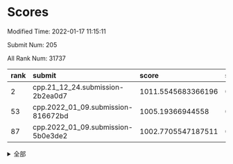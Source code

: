 # Scores

Modified Time: 2022-01-17 11:15:11

Submit Num: 205

All Rank Num: 31737

| rank |               submit               |       score        |       sigma        | pk_num |
| :--- | :--------------------------------- | :----------------- | :----------------- | :----- |
| 2    | cpp.21_12_24.submission-2b2ea0d7   | 1011.5545683366196 | 0.8031299263219952 | 617    |
| 53   | cpp.2022_01_09.submission-816672bd | 1005.19366944558   | 0.7088528398650632 | 619    |
| 87   | cpp.2022_01_09.submission-5b0e3de2 | 1002.7705547187511 | 0.7151121809594405 | 623    |


<details>
<summary>全部</summary>

| rank |                 submit                 |       score        |       sigma        | pk_num |
| :--- | :------------------------------------- | :----------------- | :----------------- | :----- |
| 1    | gobigger.level_3.submission_level_3_14 | 1011.6930497602959 | 0.7839729858626157 | 622    |
| 2    | cpp.21_12_24.submission-2b2ea0d7       | 1011.5545683366196 | 0.8031299263219952 | 617    |
| 3    | gobigger.level_3.submission_level_3_30 | 1011.2925085118171 | 0.7747600131249456 | 620    |
| 4    | gobigger.level_3.submission_level_3_8  | 1011.2256541831393 | 0.7508514539930463 | 613    |
| 5    | gobigger.level_3.submission_level_3_17 | 1011.177311676941  | 0.7831303079357507 | 621    |
| 6    | gobigger.level_3.submission_level_3_0  | 1011.1140595213491 | 0.7631981908985365 | 622    |
| 7    | gobigger.level_3.submission_level_3_48 | 1011.0273872056024 | 0.791691207545018  | 617    |
| 8    | gobigger.level_3.submission_level_3_38 | 1010.8492608334367 | 0.7749166352132714 | 619    |
| 9    | gobigger.level_3.submission_level_3_47 | 1010.6960471390144 | 0.7616462407153132 | 617    |
| 10   | gobigger.level_3.submission_level_3_11 | 1010.6545739250195 | 0.76895298798128   | 624    |
| 11   | gobigger.level_3.submission_level_3_27 | 1010.5925738496543 | 0.7678688832687747 | 624    |
| 12   | gobigger.level_3.submission_level_3_5  | 1010.547042322258  | 0.7994207520169021 | 616    |
| 13   | gobigger.level_3.submission_level_3_20 | 1010.5466833211133 | 0.7387694129146484 | 621    |
| 14   | gobigger.level_3.submission_level_3_43 | 1010.525548748811  | 0.7863393511139609 | 624    |
| 15   | gobigger.level_3.submission_level_3_36 | 1010.5154442415665 | 0.769234902298979  | 618    |
| 16   | gobigger.level_3.submission_level_3_26 | 1010.4766225536606 | 0.7758980249216102 | 619    |
| 17   | gobigger.level_3.submission_level_3_10 | 1010.3695770638072 | 0.7601103905387642 | 622    |
| 18   | gobigger.level_3.submission_level_3_9  | 1010.3446177925479 | 0.77571563293438   | 619    |
| 19   | gobigger.level_3.submission_level_3_44 | 1010.1129705589432 | 0.7662163918300331 | 620    |
| 20   | gobigger.level_3.submission_level_3_18 | 1010.0889564666597 | 0.7679686383902391 | 617    |
| 21   | gobigger.level_3.submission_level_3_49 | 1010.0888785171769 | 0.7638740211218307 | 620    |
| 22   | gobigger.level_3.submission_level_3_2  | 1010.0394377742758 | 0.7840691058203978 | 620    |
| 23   | gobigger.level_3.submission_level_3_6  | 1010.0317994191274 | 0.751509954195424  | 622    |
| 24   | gobigger.level_3.submission_level_3_45 | 1009.9719592440756 | 0.7713162017620252 | 620    |
| 25   | gobigger.level_3.submission_level_3_21 | 1009.9198504321027 | 0.7455278443586151 | 621    |
| 26   | gobigger.level_3.submission_level_3_1  | 1009.9096408663064 | 0.7888657812102888 | 623    |
| 27   | gobigger.level_3.submission_level_3_46 | 1009.8821943992552 | 0.7540498937934446 | 621    |
| 28   | gobigger.level_3.submission_level_3_19 | 1009.8108211161506 | 0.7641351534510818 | 615    |
| 29   | gobigger.level_3.submission_level_3_13 | 1009.7727245290266 | 0.7492097908248466 | 618    |
| 30   | gobigger.level_3.submission_level_3_39 | 1009.7325841397964 | 0.7514479131917242 | 619    |
| 31   | gobigger.level_3.submission_level_3_41 | 1009.7194551000235 | 0.7476491722182145 | 622    |
| 32   | gobigger.level_3.submission_level_3_16 | 1009.6898736569935 | 0.7646595012589938 | 615    |
| 33   | gobigger.level_3.submission_level_3_25 | 1009.5710719556735 | 0.7720301645389482 | 623    |
| 34   | gobigger.level_3.submission_level_3_35 | 1009.4649244173673 | 0.7562755965728009 | 618    |
| 35   | gobigger.level_3.submission_level_3_4  | 1009.4457347940335 | 0.7624697475593708 | 625    |
| 36   | gobigger.level_3.submission_level_3_33 | 1009.4349323388765 | 0.7489825641498584 | 612    |
| 37   | gobigger.level_3.submission_level_3_31 | 1009.4117897083568 | 0.7633176382711603 | 617    |
| 38   | gobigger.level_3.submission_level_3_40 | 1009.2506147177393 | 0.767334570730858  | 620    |
| 39   | gobigger.level_3.submission_level_3_28 | 1009.1992912065708 | 0.726125218330315  | 620    |
| 40   | gobigger.level_3.submission_level_3_23 | 1009.1948904984567 | 0.7837072133519706 | 615    |
| 41   | gobigger.level_3.submission_level_3_24 | 1009.1345057397477 | 0.7425307116440382 | 618    |
| 42   | gobigger.level_3.submission_level_3_15 | 1008.9452127047005 | 0.7295092845682949 | 624    |
| 43   | gobigger.level_3.submission_level_3_7  | 1008.9358846895237 | 0.7331481428229409 | 622    |
| 44   | gobigger.level_3.submission_level_3_29 | 1008.784903735445  | 0.7417601758408362 | 618    |
| 45   | gobigger.level_3.submission_level_3_12 | 1008.7829958222937 | 0.7583956399141908 | 622    |
| 46   | gobigger.level_3.submission_level_3_22 | 1008.5217096296736 | 0.7399566550402618 | 621    |
| 47   | gobigger.level_3.submission_level_3_3  | 1008.4802851818781 | 0.7474289176707422 | 617    |
| 48   | gobigger.level_3.submission_level_3_34 | 1008.3610536041979 | 0.7441629531995697 | 618    |
| 49   | gobigger.level_3.submission_level_3_42 | 1008.360260968002  | 0.7497498623592197 | 617    |
| 50   | gobigger.level_3.submission_level_3_37 | 1008.2381121437204 | 0.7522677991828549 | 624    |
| 51   | gobigger.level_3.submission_level_3_32 | 1008.1935370495805 | 0.7450428626236303 | 618    |
| 52   | gobigger.level_1.submission_level_1_40 | 1005.2240310343951 | 0.7326174314403687 | 620    |
| 53   | cpp.2022_01_09.submission-816672bd     | 1005.19366944558   | 0.7088528398650632 | 619    |
| 54   | gobigger.level_1.submission_level_1_4  | 1004.5774044116839 | 0.7170781372802987 | 624    |
| 55   | gobigger.level_1.submission_level_1_23 | 1004.47711971217   | 0.7208839589175418 | 617    |
| 56   | gobigger.level_1.submission_level_1_47 | 1004.43569889888   | 0.7268435105794685 | 618    |
| 57   | gobigger.level_1.submission_level_1_29 | 1004.336483155258  | 0.7170951226086472 | 624    |
| 58   | gobigger.level_1.submission_level_1_44 | 1004.3213066093783 | 0.7230606358773205 | 616    |
| 59   | gobigger.level_1.submission_level_1_17 | 1004.1367473803764 | 0.7106062417167767 | 620    |
| 60   | gobigger.level_1.submission_level_1_38 | 1003.9641098074845 | 0.7124953129437195 | 620    |
| 61   | gobigger.level_1.submission_level_1_1  | 1003.9411690796263 | 0.7169916503125947 | 616    |
| 62   | gobigger.level_1.submission_level_1_16 | 1003.9261285196083 | 0.7097620215279266 | 618    |
| 63   | gobigger.level_1.submission_level_1_26 | 1003.7800395905575 | 0.7185329283817309 | 619    |
| 64   | gobigger.level_1.submission_level_1_37 | 1003.7494673244909 | 0.7206614793021019 | 619    |
| 65   | gobigger.level_1.submission_level_1_35 | 1003.6512093636926 | 0.722575847061453  | 621    |
| 66   | gobigger.level_1.submission_level_1_28 | 1003.6299297051862 | 0.7185502542027867 | 616    |
| 67   | gobigger.level_1.submission_level_1_41 | 1003.4902217007788 | 0.7146508217632769 | 614    |
| 68   | gobigger.level_1.submission_level_1_10 | 1003.4842010785948 | 0.7120254483868919 | 615    |
| 69   | gobigger.level_1.submission_level_1_24 | 1003.415885064168  | 0.7272277503753608 | 617    |
| 70   | gobigger.level_1.submission_level_1_15 | 1003.358593482655  | 0.7047235241871795 | 619    |
| 71   | gobigger.level_1.submission_level_1_33 | 1003.2849051874831 | 0.7219682350263475 | 623    |
| 72   | gobigger.level_1.submission_level_1_8  | 1003.2781154798927 | 0.7050858422361297 | 618    |
| 73   | gobigger.level_1.submission_level_1_46 | 1003.2510189656075 | 0.7150651026559403 | 618    |
| 74   | gobigger.level_1.submission_level_1_48 | 1003.2301571174021 | 0.7142011900946997 | 621    |
| 75   | gobigger.level_1.submission_level_1_20 | 1003.1856130507133 | 0.7251996977707106 | 620    |
| 76   | gobigger.level_1.submission_level_1_12 | 1003.17147574465   | 0.7125659583703097 | 619    |
| 77   | gobigger.level_1.submission_level_1_31 | 1003.1253207662497 | 0.7125864585160304 | 618    |
| 78   | gobigger.level_1.submission_level_1_3  | 1003.1165523426273 | 0.7136865950574143 | 623    |
| 79   | gobigger.level_1.submission_level_1_19 | 1003.1032747910357 | 0.7153496690146415 | 622    |
| 80   | gobigger.level_1.submission_level_1_22 | 1003.0808434082206 | 0.7108932305700687 | 620    |
| 81   | gobigger.level_1.submission_level_1_14 | 1003.0807562474909 | 0.7143304162857687 | 623    |
| 82   | gobigger.level_1.submission_level_1_45 | 1003.0302830786609 | 0.7078628311519465 | 622    |
| 83   | gobigger.level_1.submission_level_1_2  | 1003.0243451244992 | 0.7163282898021499 | 610    |
| 84   | gobigger.level_1.submission_level_1_42 | 1003.0060789702652 | 0.7127345983438085 | 619    |
| 85   | gobigger.level_1.submission_level_1_6  | 1002.9163528010405 | 0.7119727677820124 | 621    |
| 86   | gobigger.level_1.submission_level_1_36 | 1002.8225127721632 | 0.7129831164786123 | 620    |
| 87   | cpp.2022_01_09.submission-5b0e3de2     | 1002.7705547187511 | 0.7151121809594405 | 623    |
| 88   | gobigger.level_1.submission_level_1_30 | 1002.7330954760635 | 0.718540546813506  | 617    |
| 89   | gobigger.level_1.submission_level_1_43 | 1002.6495317175392 | 0.7134075896009257 | 621    |
| 90   | gobigger.level_1.submission_level_1_27 | 1002.5995228070869 | 0.7023531543463679 | 619    |
| 91   | gobigger.level_1.submission_level_1_34 | 1002.5810099725765 | 0.7094437799736557 | 624    |
| 92   | gobigger.level_1.submission_level_1_13 | 1002.5491985466349 | 0.7169721844314411 | 620    |
| 93   | gobigger.level_1.submission_level_1_32 | 1002.5148964922132 | 0.708743339004344  | 618    |
| 94   | gobigger.level_1.submission_level_1_18 | 1002.4388528419009 | 0.7154159504502391 | 615    |
| 95   | gobigger.level_1.submission_level_1_9  | 1002.3941911725693 | 0.7081087401366722 | 626    |
| 96   | gobigger.level_1.submission_level_1_11 | 1002.3699692912081 | 0.7089383513119996 | 618    |
| 97   | gobigger.level_1.submission_level_1_21 | 1002.2783512977173 | 0.7215227664268766 | 619    |
| 98   | gobigger.level_1.submission_level_1_39 | 1002.2759748679284 | 0.716683028119018  | 617    |
| 99   | gobigger.level_1.submission_level_1_5  | 1002.1706530104154 | 0.7152823298915161 | 616    |
| 100  | gobigger.level_1.submission_level_1_25 | 1002.1598162549652 | 0.7101099385159819 | 622    |
| 101  | gobigger.level_1.submission_level_1_49 | 1002.0267680833261 | 0.7105610080125595 | 619    |
| 102  | gobigger.level_1.submission_level_1_0  | 1001.9985410929971 | 0.7040746693763542 | 617    |
| 103  | gobigger.level_1.submission_level_1_7  | 1001.9188364968707 | 0.7105742511312721 | 622    |
| 104  | gobigger.random.submission_random_34   | 997.5338513979632  | 0.711258339949449  | 620    |
| 105  | gobigger.random.submission_random_17   | 997.2844789892597  | 0.698657149794407  | 617    |
| 106  | gobigger.random.submission_random_5    | 997.025666065178   | 0.7089697492740719 | 624    |
| 107  | gobigger.random.submission_random_12   | 996.9434161107903  | 0.7155494904237938 | 625    |
| 108  | gobigger.random.submission_random_2    | 996.6665357703988  | 0.6934269910044505 | 617    |
| 109  | gobigger.random.submission_random_47   | 996.640816191589   | 0.7078871956811843 | 615    |
| 110  | gobigger.random.submission_random_35   | 996.5645222628839  | 0.6993920952802786 | 617    |
| 111  | gobigger.random.submission_random_6    | 996.5609874660413  | 0.7034625227773954 | 620    |
| 112  | gobigger.random.submission_random_0    | 996.4443899963483  | 0.7045857943522316 | 615    |
| 113  | gobigger.random.submission_random_24   | 996.3892636772957  | 0.7046589335676007 | 623    |
| 114  | gobigger.random.submission_random_49   | 996.3505515753392  | 0.6997204337855883 | 617    |
| 115  | gobigger.random.submission_random_44   | 996.3257832116723  | 0.7077676483427898 | 618    |
| 116  | gobigger.random.submission_random_13   | 996.2879352179268  | 0.7081014651489737 | 616    |
| 117  | gobigger.random.submission_random_43   | 996.2649622780704  | 0.7157211558809181 | 623    |
| 118  | gobigger.random.submission_random_9    | 996.2213965561238  | 0.7165456898824417 | 620    |
| 119  | gobigger.random.submission_random_14   | 996.2011284829163  | 0.7143467146787542 | 620    |
| 120  | gobigger.random.submission_random_39   | 996.0920034584002  | 0.7018671738955268 | 620    |
| 121  | gobigger.random.submission_random_19   | 996.0721969291812  | 0.707797953199777  | 615    |
| 122  | gobigger.random.submission_random_18   | 996.0691620500894  | 0.7025192497873822 | 618    |
| 123  | gobigger.random.submission_random_36   | 996.028476562063   | 0.7081976103919166 | 622    |
| 124  | gobigger.random.submission_random_11   | 996.0003918989961  | 0.7080953743849162 | 615    |
| 125  | gobigger.random.submission_random_38   | 995.9716067079543  | 0.7092645933458349 | 625    |
| 126  | gobigger.random.submission_random_37   | 995.9467321504775  | 0.7040667799105396 | 621    |
| 127  | gobigger.random.submission_random_42   | 995.8973770741669  | 0.7005988196270423 | 619    |
| 128  | gobigger.random.submission_random_23   | 995.8723188354558  | 0.7133501414344637 | 615    |
| 129  | gobigger.random.submission_random_40   | 995.8419920108204  | 0.7101769929630419 | 619    |
| 130  | gobigger.random.submission_random_28   | 995.811609210986   | 0.7043868279434511 | 626    |
| 131  | gobigger.random.submission_random_29   | 995.8052282978672  | 0.7058542875435796 | 624    |
| 132  | gobigger.random.submission_random_48   | 995.7963216890906  | 0.7119164952452542 | 621    |
| 133  | gobigger.random.submission_random_1    | 995.7818708673066  | 0.7055684197219293 | 616    |
| 134  | gobigger.random.submission_random_3    | 995.7787876872269  | 0.7070371168603027 | 621    |
| 135  | gobigger.random.submission_random_25   | 995.7096376634727  | 0.7047291799035879 | 620    |
| 136  | gobigger.random.submission_random_21   | 995.6991822616055  | 0.7252993785175423 | 612    |
| 137  | gobigger.random.submission_random_46   | 995.6973370362416  | 0.7099529294603315 | 616    |
| 138  | gobigger.random.submission_random_4    | 995.6599357499829  | 0.7242084326218784 | 623    |
| 139  | gobigger.random.submission_random_20   | 995.6136818779056  | 0.7217516960947824 | 619    |
| 140  | gobigger.random.submission_random_22   | 995.6125420055275  | 0.7220581084921975 | 619    |
| 141  | gobigger.random.submission_random_7    | 995.6039326377494  | 0.7096661803526942 | 616    |
| 142  | gobigger.random.submission_random_41   | 995.5545905297663  | 0.7205203489578149 | 619    |
| 143  | gobigger.random.submission_random_10   | 995.5161757429606  | 0.6985093484646214 | 620    |
| 144  | gobigger.random.submission_random_32   | 995.4697804818071  | 0.7231780364202952 | 620    |
| 145  | gobigger.random.submission_random_8    | 995.4523866815265  | 0.704765049856686  | 622    |
| 146  | gobigger.random.submission_random_15   | 995.4459001878572  | 0.7206989655281076 | 618    |
| 147  | gobigger.random.submission_random_45   | 995.4324026285503  | 0.7021353168508213 | 619    |
| 148  | gobigger.random.submission_random_27   | 995.4117970278984  | 0.7126896017814797 | 620    |
| 149  | gobigger.random.submission_random_26   | 995.2038110348951  | 0.713182453727824  | 620    |
| 150  | gobigger.random.submission_random_16   | 995.1997297066896  | 0.7150483773329074 | 620    |
| 151  | gobigger.random.submission_random_30   | 995.0689172077978  | 0.7252242367612319 | 612    |
| 152  | gobigger.random.submission_random_31   | 995.0237920870105  | 0.7116122294698739 | 620    |
| 153  | gobigger.random.submission_random_33   | 994.50127933285    | 0.7183311129619271 | 619    |
| 154  | gobigger.level_2.submission_level_2_34 | 994.0412149354613  | 0.7340026845143894 | 621    |
| 155  | gobigger.level_2.submission_level_2_13 | 993.7307127531957  | 0.7235917964336862 | 621    |
| 156  | gobigger.level_2.submission_level_2_20 | 993.6557061135161  | 0.7350635687480601 | 621    |
| 157  | gobigger.level_2.submission_level_2_1  | 993.5720289179618  | 0.722432498575396  | 617    |
| 158  | gobigger.level_2.submission_level_2_46 | 993.5225595134204  | 0.7328233307165546 | 619    |
| 159  | gobigger.level_2.submission_level_2_22 | 993.3237158488199  | 0.720300613968867  | 620    |
| 160  | gobigger.level_2.submission_level_2_12 | 993.1967277587725  | 0.7292133424299089 | 617    |
| 161  | gobigger.level_2.submission_level_2_48 | 993.1724215739314  | 0.7526973277152115 | 613    |
| 162  | gobigger.level_2.submission_level_2_29 | 992.8687113587674  | 0.7546526694802813 | 618    |
| 163  | gobigger.level_2.submission_level_2_6  | 992.8665640256575  | 0.7437644046105849 | 623    |
| 164  | gobigger.level_2.submission_level_2_5  | 992.8554094634801  | 0.7500307473784188 | 613    |
| 165  | gobigger.level_2.submission_level_2_16 | 992.7951720751845  | 0.7335740981712768 | 622    |
| 166  | gobigger.level_2.submission_level_2_0  | 992.596939564668   | 0.7226027591622579 | 622    |
| 167  | gobigger.level_2.submission_level_2_25 | 992.5184243833061  | 0.7474790139576891 | 619    |
| 168  | gobigger.level_2.submission_level_2_27 | 992.4700288118381  | 0.7478069885147156 | 621    |
| 169  | gobigger.level_2.submission_level_2_15 | 992.3576588274065  | 0.7426085278886585 | 620    |
| 170  | gobigger.level_2.submission_level_2_45 | 992.3561826775442  | 0.7434619881815594 | 618    |
| 171  | gobigger.level_2.submission_level_2_28 | 992.3521928437632  | 0.7575230380322279 | 618    |
| 172  | gobigger.level_2.submission_level_2_38 | 992.3433977484157  | 0.7264818732876309 | 618    |
| 173  | gobigger.level_2.submission_level_2_9  | 992.3174820748336  | 0.7306851027216079 | 619    |
| 174  | gobigger.level_2.submission_level_2_11 | 992.2588146309781  | 0.7415223148282548 | 623    |
| 175  | gobigger.level_2.submission_level_2_40 | 992.2482041019388  | 0.7453514595165349 | 620    |
| 176  | gobigger.level_2.submission_level_2_41 | 992.2168349867933  | 0.7506381610281153 | 623    |
| 177  | gobigger.level_2.submission_level_2_24 | 992.1463576933703  | 0.738518588030375  | 615    |
| 178  | gobigger.level_2.submission_level_2_43 | 992.1161660502609  | 0.7332298187868128 | 619    |
| 179  | gobigger.level_2.submission_level_2_39 | 992.0947199713848  | 0.7449854095383329 | 618    |
| 180  | gobigger.level_2.submission_level_2_4  | 992.0595920241936  | 0.7413087402210783 | 622    |
| 181  | gobigger.level_2.submission_level_2_32 | 992.0593024724603  | 0.7454122921431222 | 617    |
| 182  | gobigger.level_2.submission_level_2_36 | 992.0350647208261  | 0.7527983574492905 | 626    |
| 183  | gobigger.level_2.submission_level_2_19 | 991.9820410636889  | 0.7318717212887409 | 617    |
| 184  | gobigger.level_2.submission_level_2_3  | 991.8078933788111  | 0.741409951200709  | 624    |
| 185  | gobigger.level_2.submission_level_2_26 | 991.7775534982239  | 0.7472287892089177 | 620    |
| 186  | gobigger.level_2.submission_level_2_14 | 991.760555027752   | 0.7549926525581501 | 619    |
| 187  | gobigger.level_2.submission_level_2_10 | 991.6751897623209  | 0.748480894204089  | 620    |
| 188  | gobigger.level_2.submission_level_2_33 | 991.6005146642609  | 0.7668878111067603 | 618    |
| 189  | gobigger.level_2.submission_level_2_2  | 991.5363784180596  | 0.7524336662875669 | 625    |
| 190  | gobigger.level_2.submission_level_2_47 | 991.519320079857   | 0.7587578063641058 | 618    |
| 191  | gobigger.level_2.submission_level_2_49 | 991.4562715314603  | 0.7411821917201087 | 621    |
| 192  | gobigger.level_2.submission_level_2_23 | 991.4336254863347  | 0.7422100177377855 | 619    |
| 193  | gobigger.level_2.submission_level_2_8  | 991.3731206463374  | 0.7590576243480069 | 620    |
| 194  | gobigger.level_2.submission_level_2_7  | 991.2028321748253  | 0.7708779339646497 | 617    |
| 195  | gobigger.level_2.submission_level_2_18 | 991.1084134728115  | 0.7398731655909676 | 617    |
| 196  | gobigger.level_2.submission_level_2_44 | 991.0891031341856  | 0.7548157774767145 | 616    |
| 197  | gobigger.level_2.submission_level_2_35 | 991.0185746141972  | 0.7751841697075138 | 616    |
| 198  | gobigger.level_2.submission_level_2_17 | 990.9773670913119  | 0.747632507222031  | 618    |
| 199  | gobigger.level_2.submission_level_2_30 | 990.9489533823219  | 0.770291955432628  | 613    |
| 200  | gobigger.level_2.submission_level_2_21 | 990.9145387872986  | 0.7517456638012631 | 619    |
| 201  | gobigger.level_2.submission_level_2_37 | 990.8810150595742  | 0.7364830618077418 | 619    |
| 202  | gobigger.level_2.submission_level_2_42 | 990.7612493677794  | 0.7479738221792056 | 620    |
| 203  | gobigger.level_2.submission_level_2_31 | 989.88208394292    | 0.7761660541853084 | 615    |
| 204  | gobigger.none.submission_none_0        | 978.5913021852635  | 1.294374800613875  | 619    |
| 205  | gobigger.none.submission_none_1        | 978.0808924747575  | 1.2191142295708328 | 621    |

</details>